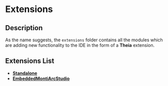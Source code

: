 # Extensions

## Description
As the name suggests, the `extensions` folder contains all the modules which are adding new
functionality to the IDE in the form of a **Theia** extension.

## Extensions List
* [**Standalone**](standalone)
* [**EmbeddedMontiArcStudio**](emastudio)